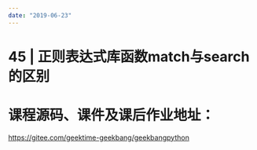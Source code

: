 ```yaml
---
date: "2019-06-23"
---  
```

      
# 45 | 正则表达式库函数match与search的区别
# 课程源码、课件及课后作业地址：

<https://gitee.com/geektime-geekbang/geekbangpython>

<!-- [[[read_end]]] -->